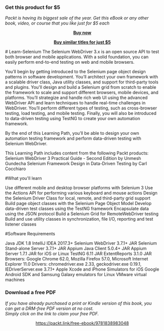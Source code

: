 
### Get this product for $5

<i>Packt is having its biggest sale of the year. Get this eBook or any other book, video, or course that you like just for $5 each</i>


<b><p align='center'>[Buy now](https://packt.link/9781838983048)</p></b>


<b><p align='center'>[Buy similar titles for just $5](https://subscription.packtpub.com/search)</p></b>


﻿# Learn-Selenium
The Selenium WebDriver 3.x is an open source API to test both browser and mobile applications. With a solid foundation, you can easily perform end-to-end testing on web and mobile browsers.

You’ll begin by getting introduced to the Selenium page object design patterns in software development. You’ll architect your own framework with a scalable driver class, Java utility classes, and support for third-party tools and plugins. You'll design and build a Selenium grid from scratch to enable the framework to scale and support different browsers, mobile devices, and platforms. You’ll strategize and handle rich web UI using the advanced WebDriver API and learn techniques to handle real-time challenges in WebDriver. You’ll perform different types of testing, such as cross-browser testing, load testing, and mobile testing. Finally, you will also be introduced to data-driven testing using TestNG to create your own automation framework.

By the end of this Learning Path, you’ll be able to design your own automation testing framework and perform data-driven testing with Selenium WebDriver.

This Learning Path includes content from the following Packt products:
Selenium WebDriver 3 Practical Guide - Second Edition by Unmesh Gundecha
Selenium Framework Design in Data-Driven Testing by Carl Cocchiaro

#What you'll learn

Use different mobile and desktop browser platforms with Selenium 3
Use the Actions API for performing various keyboard and mouse actions
Design the Selenium Driver Class for local, remote, and third-party grid support
Build page object classes with the Selenium Page Object Model
Develop data-driven test classes using the TestNG framework
Encapsulate data using the JSON protocol
Build a Selenium Grid for RemoteWebDriver testing
Build and use utility classes in synchronization, file I/O, reporting and test listener classes

#Software Requirements

Java JDK 1.8
IntelliJ IDEA 2017.3+
Selenium WebDriver 3.7.1+ JAR
Selenium Stand-alone Server 3.7.1+ JAR
Appium Java Client 5.0.4+ JAR
Appium Server 1.7.1 JAR for iOS or Linux
TestNG 6.11 JAR
ExtentReports 3.1.0 JAR
Browsers: Google Chrome 62.0, Mozilla Firefox 57.0, Microsoft Internet Explorer 11.0
Drivers: chromedriver.exe 2.33, geckodriver.exe 0.19.1, IEDriverServer.exe 3.7.1+
Apple Xcode and iPhone Simulators for iOS
Google Android SDK and Samsung Galaxy emulators for Linux
VMware virtual machines


### Download a free PDF

 <i>If you have already purchased a print or Kindle version of this book, you can get a DRM-free PDF version at no cost.<br>Simply click on the link to claim your free PDF.</i>
<p align="center"> <a href="https://packt.link/free-ebook/9781838983048">https://packt.link/free-ebook/9781838983048 </a> </p>